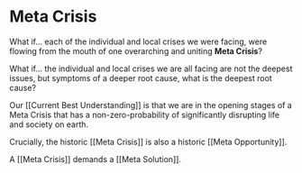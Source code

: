 # Meta Crisis

What if... each of the individual and local crises we were facing, were flowing from the mouth of one overarching and uniting **Meta Crisis**? 

What if... the individual and local crises we are all facing are not the deepest issues, but symptoms of a deeper root cause, what is the deepest root cause? 

Our [[Current Best Understanding]] is that we are in the opening stages of a Meta Crisis that has a non-zero-probability of significantly disrupting life and society on earth. 

Crucially, the historic [[Meta Crisis]] is also a historic [[Meta Opportunity]]. 

A [[Meta Crisis]] demands a [[Meta Solution]]. 